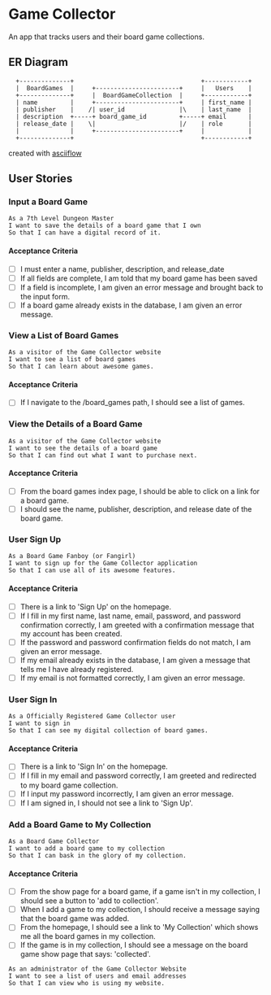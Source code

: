 # Game Collector

An app that tracks users and their board game collections.


## ER Diagram

```
  +--------------+                                   +------------+
  |  BoardGames  |     +-----------------------+     |   Users    |
  +--------------+     |  BoardGameCollection  |     +------------+
  | name         |     +-----------------------+     | first_name |
  | publisher    |    /| user_id               |\    | last_name  |
  | description  +-----+ board_game_id         +-----+ email      |
  | release_date |    \|                       |/    | role       |
  |              |     +-----------------------+     |            |
  +--------------+                                   +------------+
```
created with [asciiflow](http://asciiflow.com/)


## User Stories

### Input a Board Game
```
As a 7th Level Dungeon Master
I want to save the details of a board game that I own
So that I can have a digital record of it.
```

#### Acceptance Criteria
- [ ] I must enter a name, publisher, description, and release_date
- [ ] If all fields are complete, I am told that my board game has been saved
- [ ] If a field is incomplete, I am given an error message and brought back to the input form.
- [ ] If a board game already exists in the database, I am given an error message.

### View a List of Board Games
```
As a visitor of the Game Collector website
I want to see a list of board games
So that I can learn about awesome games.
```

#### Acceptance Criteria
- [ ] If I navigate to the /board_games path, I should see a list of games.

### View the Details of a Board Game
```
As a visitor of the Game Collector website
I want to see the details of a board game
So that I can find out what I want to purchase next.
```

#### Acceptance Criteria
- [ ] From the board games index page, I should be able to click on a link for a board game.
- [ ] I should see the name, publisher, description, and release date of the board game.

### User Sign Up
```
As a Board Game Fanboy (or Fangirl)
I want to sign up for the Game Collector application
So that I can use all of its awesome features.
```

#### Acceptance Criteria
- [ ] There is a link to 'Sign Up' on the homepage.
- [ ] If I fill in my first name, last name, email, password, and password confirmation correctly, I am greeted with a confirmation message that my account has been created.
- [ ] If the password and password confirmation fields do not match, I am given an error message.
- [ ] If my email already exists in the database, I am given a message that tells me I have already registered.
- [ ] If my email is not formatted correctly, I am given an error message.

### User Sign In
```
As a Officially Registered Game Collector user
I want to sign in
So that I can see my digital collection of board games.
```

#### Acceptance Criteria
- [ ] There is a link to 'Sign In' on the homepage.
- [ ] If I fill in my email and password correctly, I am greeted and redirected to my board game collection.
- [ ] If I input my password incorrectly, I am given an error message.
- [ ] If I am signed in, I should not see a link to 'Sign Up'.

### Add a Board Game to My Collection
```
As a Board Game Collector
I want to add a board game to my collection
So that I can bask in the glory of my collection.
```

#### Acceptance Criteria
- [ ] From the show page for a board game, if a game isn't in my collection, I should see a button to 'add to collection'.
- [ ] When I add a game to my collection, I should receive a message saying that the board game was added.
- [ ] From the homepage, I should see a link to 'My Collection' which shows me all the board games in my collection.
- [ ] If the game is in my collection, I should see a message on the board game show page that says: 'collected'.

```
As an administrator of the Game Collector Website
I want to see a list of users and email addresses
So that I can view who is using my website.
```

